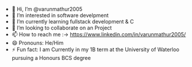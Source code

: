 - 👋 Hi, I’m @varunmathur2005
- 👀 I’m interested in software develpment
- 🌱 I’m currently learning fullstack development & C
- 💞️ I’m looking to collaborate on an Project
- 📫 How to reach me :-> https://www.linkedin.com/in/varunmathur2005/
- 😄 Pronouns: He/Him
- ⚡ Fun fact: I am Currently in my 1B term at the University of Waterloo pursuing a Honours BCS degree

<!---
varunmathur2005/varunmathur2005 is a ✨ special ✨ repository because its `README.md` (this file) appears on your GitHub profile.
You can click the Preview link to take a look at your changes.
--->
